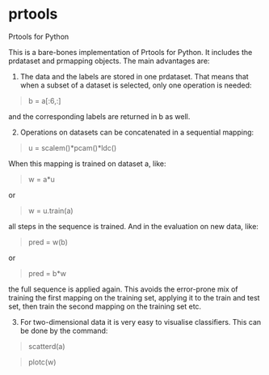 # prtools
Prtools for Python

This is a bare-bones implementation of Prtools for Python. It includes the 
prdataset and prmapping objects. The main advantages are:
1. The data and the labels are stored in one prdataset. That means that when
a subset of a dataset is selected, only one operation is needed:

> b = a[:6,:]

and the corresponding labels are returned in b as well.

2. Operations on datasets can be concatenated in a sequential mapping:

> u = scalem()*pcam()*ldc()

When this mapping is trained on dataset a, like:

> w = a*u

or

> w = u.train(a)

all steps in the sequence is trained. And in the evaluation on new data, like:

> pred = w(b)

or

> pred = b*w

the full sequence is applied again. This avoids the error-prone mix of training
the first mapping on the training set, applying it to the train and test set,
then train the second mapping on the training set etc.

3. For two-dimensional data it is very easy to visualise classifiers. This can
be done by the command:

> scatterd(a)

> plotc(w)




